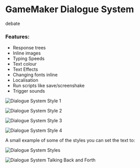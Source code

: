 # GameMaker Dialogue System

debate
### Features: 
* Response trees
* Inline images
* Typing Speeds 
* Text colour
* Text Effects
* Changing fonts inline
* Localisation
* Run scripts like save/screenshake
* Trigger sounds

![Dialogue System Style 1](http://www.davetech.co.uk/i/github_images/dialogue-style2.gif)

![Dialogue System Style 2](http://www.davetech.co.uk/i/github_images/dialogue-style1.gif)

![Dialogue System Style 3](http://www.davetech.co.uk/i/github_images/dialogue-style4.gif)

![Dialogue System Style 4](http://www.davetech.co.uk/i/github_images/dialogue-style3.gif)

A small example of some of the styles you can set the text to: 

![Dialogue System Styles](http://www.davetech.co.uk/i/github_images/dialogue-styles.gif)

![Dialogue System Talking Back and Forth](http://www.davetech.co.uk/i/github_images/dialogue-talk-back-and-forth.gif)
